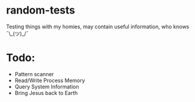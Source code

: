 # random-tests
Testing things with my homies, may contain useful information, who knows ¯\\\_(ツ)\_/¯

# Todo:

- Pattern scanner
- Read/Write Process Memory
- Query System Information
- Bring Jesus back to Earth
